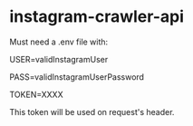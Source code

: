 # instagram-crawler-api
Must need a .env file with:

USER=validInstagramUser

PASS=validInstagramUserPassword

TOKEN=XXXX

This token will be used on request's header.
